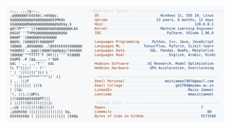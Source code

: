 <picture>
  <source srcset="https://raw.githubusercontent.com/mmazinjameel/mmazinjameel/main/dark_mode.svg?v=1747469547" media="(prefers-color-scheme: dark)">
  <img src="https://raw.githubusercontent.com/mmazinjameel/mmazinjameel/main/light_mode.svg?v=1747469547">
</picture>
